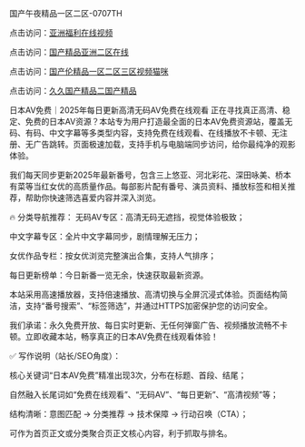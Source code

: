 国产午夜精品一区二区-0707TH

点击访问：<a href="https://bsdf-5f5.pages.dev/">亚洲福利在线视频</a>

点击访问：<a href="https://cfad.pages.dev/">国产精品亚洲二区在线</a>

点击访问：<a href="https://bered.pages.dev/">国产伦精品一区二区三区视频猫咪</a>

点击访问：<a href="https://gsd-agv.pages.dev/">久久国产精品二国产精品</a>



日本AV免费｜2025年每日更新高清无码AV免费在线观看
正在寻找真正高清、稳定、免费的日本AV资源？本站专为用户打造最全面的日本AV免费资源站，覆盖无码、有码、中文字幕等多类型内容，支持免费在线观看、在线播放不卡顿、无注册、无广告跳转。页面极速加载，支持手机与电脑端同步访问，给你最纯净的观影体验。

我们每天同步更新2025年最新番号，包含三上悠亚、河北彩花、深田咏美、桥本有菜等当红女优的高质量作品。每部影片配有番号、演员资料、播放标签和相关推荐，帮助你快速筛选喜爱内容并深入浏览。

🔥 分类导航推荐：
无码AV专区：高清无码无遮挡，视觉体验极致；

中文字幕专区：全片中文字幕同步，剧情理解无压力；

女优作品专栏：按女优浏览完整演出合集，支持人气排序；

每日更新榜单：今日新番一览无余，快速获取最新资源。

本站采用高速播放器，支持倍速播放、高清切换与全屏沉浸式体验。页面结构简洁，支持“番号搜索”、“标签筛选”，并通过HTTPS加密保护您的访问安全。

我们承诺：永久免费开放、每日实时更新、无任何弹窗广告、视频播放流畅不卡顿。立即收藏本站，畅享真正的日本AV免费在线观看体验！

✅ 写作说明（站长/SEO角度）：

核心关键词“日本AV免费”精准出现3次，分布在标题、首段、结尾；

自然融入长尾词如“免费在线观看”、“无码AV”、“每日更新”、“高清视频”等；

结构清晰：意图匹配 → 分类推荐 → 技术保障 → 行动召唤（CTA）；

可作为首页正文或分类聚合页正文核心内容，利于抓取与排名。







<span style="display:none;">[Canonical link]( https://github.com/bj616496/5626 ）</span>
